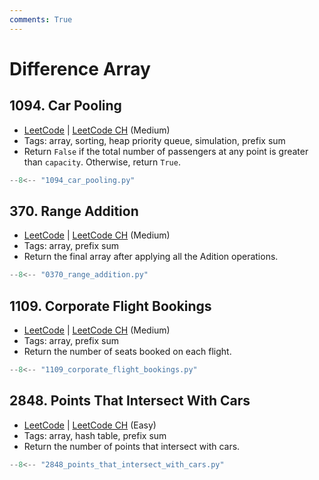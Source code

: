 ```yaml
---
comments: True
---
```


# Difference Array

## 1094. Car Pooling

-   [LeetCode](https://leetcode.com/problems/car-pooling/) | [LeetCode CH](https://leetcode.cn/problems/car-pooling/) (Medium)
-   Tags: array, sorting, heap priority queue, simulation, prefix sum
-   Return `False` if the total number of passengers at any point is greater than `capacity`. Otherwise, return `True`.

```python
--8<-- "1094_car_pooling.py"
```

## 370. Range Addition

-   [LeetCode](https://leetcode.com/problems/range-addition/) | [LeetCode CH](https://leetcode.cn/problems/range-addition/) (Medium)
-   Tags: array, prefix sum
-   Return the final array after applying all the Adition operations.

```python
--8<-- "0370_range_addition.py"
```

## 1109. Corporate Flight Bookings

-   [LeetCode](https://leetcode.com/problems/corporate-flight-bookings/) | [LeetCode CH](https://leetcode.cn/problems/corporate-flight-bookings/) (Medium)
-   Tags: array, prefix sum
-   Return the number of seats booked on each flight.

```python
--8<-- "1109_corporate_flight_bookings.py"
```

## 2848. Points That Intersect With Cars

-   [LeetCode](https://leetcode.com/problems/points-that-intersect-with-cars/) | [LeetCode CH](https://leetcode.cn/problems/points-that-intersect-with-cars/) (Easy)
-   Tags: array, hash table, prefix sum
-   Return the number of points that intersect with cars.

```python
--8<-- "2848_points_that_intersect_with_cars.py"
```
